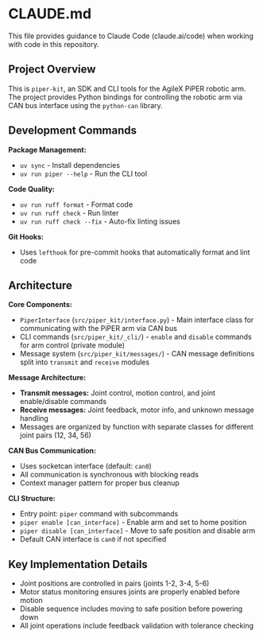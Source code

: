 # CLAUDE.md

This file provides guidance to Claude Code (claude.ai/code) when working with code in this repository.

## Project Overview

This is `piper-kit`, an SDK and CLI tools for the AgileX PiPER robotic arm. The project provides Python bindings for controlling the robotic arm via CAN bus interface using the `python-can` library.

## Development Commands

**Package Management:**
- `uv sync` - Install dependencies
- `uv run piper --help` - Run the CLI tool

**Code Quality:**
- `uv run ruff format` - Format code
- `uv run ruff check` - Run linter
- `uv run ruff check --fix` - Auto-fix linting issues

**Git Hooks:**
- Uses `lefthook` for pre-commit hooks that automatically format and lint code

## Architecture

**Core Components:**
- `PiperInterface` (`src/piper_kit/interface.py`) - Main interface class for communicating with the PiPER arm via CAN bus
- CLI commands (`src/piper_kit/_cli/`) - `enable` and `disable` commands for arm control (private module)
- Message system (`src/piper_kit/messages/`) - CAN message definitions split into `transmit` and `receive` modules

**Message Architecture:**
- **Transmit messages:** Joint control, motion control, and joint enable/disable commands
- **Receive messages:** Joint feedback, motor info, and unknown message handling
- Messages are organized by function with separate classes for different joint pairs (12, 34, 56)

**CAN Bus Communication:**
- Uses socketcan interface (default: `can0`)
- All communication is synchronous with blocking reads
- Context manager pattern for proper bus cleanup

**CLI Structure:**
- Entry point: `piper` command with subcommands
- `piper enable [can_interface]` - Enable arm and set to home position
- `piper disable [can_interface]` - Move to safe position and disable arm
- Default CAN interface is `can0` if not specified

## Key Implementation Details

- Joint positions are controlled in pairs (joints 1-2, 3-4, 5-6)
- Motor status monitoring ensures joints are properly enabled before motion
- Disable sequence includes moving to safe position before powering down
- All joint operations include feedback validation with tolerance checking